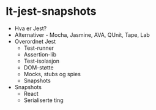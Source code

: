 # lt-jest-snapshots

* Hva er Jest?
* Alternativer - Mocha, Jasmine, AVA, QUnit, Tape, Lab
* Overordnet Jest
    * Test-runner
    * Assertion-lib
    * Test-isolasjon
    * DOM-støtte
    * Mocks, stubs og spies
    * Snapshots
* Snapshots
    * React
    * Serialiserte ting
